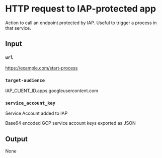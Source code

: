 # HTTP request to IAP-protected app

Action to call an endpoint protected by IAP. Useful to trigger a process in that service.

## Input

### `url`

https://example.com/start-process

### `target-audience`

IAP_CLIENT_ID.apps.googleusercontent.com

### `service_account_key`

Service Account added to IAP

Base64 encoded GCP service account keys exported as JSON

## Output

None

